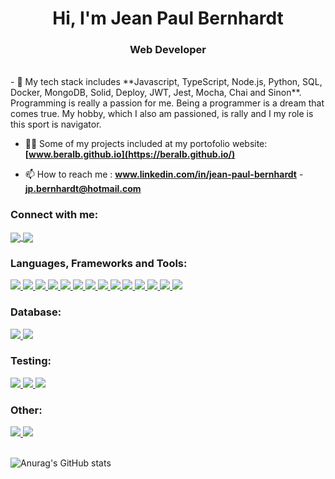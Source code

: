 <h1 align="center">Hi, I'm Jean Paul Bernhardt</h1>
<h3 align="center">Web Developer</h3>
<br/>
- 🌱 My tech stack includes  **Javascript, TypeScript, Node.js, Python, SQL, Docker, MongoDB, Solid, Deploy, JWT, Jest, Mocha, Chai and Sinon**. Programming is really a passion for me. Being a programmer is a dream that comes true. My hobby, which I also am passioned, is rally and I my role is this sport is navigator.

- 👨‍💻 Some of my projects included at my portofolio website: **[www.beralb.github.io](https://beralb.github.io/)**

- 📫 How to reach me :  **www.linkedin.com/in/jean-paul-bernhardt** - **jp.bernhardt@hotmail.com**

<h3 align="left">Connect with me:</h3>
<p align="left">
<a href="https://www.linkedin.com/in/jean-paul-bernhardt/" target="blank"><img align="center" src="https://img.shields.io/badge/LinkedIn-0077B5?style=for-the-badge&logo=linkedin&logoColor=white" />
</a>
<a href="mailto:jp.bernhardt@hotmail.com" target="blank"><img align="center" src="https://img.shields.io/badge/Microsoft_Outlook-0078D4?style=for-the-badge&logo=microsoft-outlook&logoColor=white" />
</a>
</p>
<h3 align="left">Languages, Frameworks and Tools:</h3>
<p align="left">
<a href="https://www.typescriptlang.org/" target="_blank" rel="noreferrer"> <img src="https://img.shields.io/badge/TypeScript-007ACC?style=for-the-badge&logo=typescript&logoColor=white" /> 
</a>
<a href="https://https://nodejs.org/en/" target="_blank" rel="noreferrer"> <img src="https://img.shields.io/badge/Node.js-339933?style=for-the-badge&logo=nodedotjs&logoColor=white" /> 
</a>
<a href="https://www.javascript.com/" target="_blank" rel="noreferrer"> <img src="https://img.shields.io/badge/JavaScript-323330?style=for-the-badge&logo=javascript&logoColor=F7DF1E"/> 
</a>
<a href="https://expressjs.com/" target="_blank" rel="noreferrer"> <img src="https://img.shields.io/badge/Express.js-000000?style=for-the-badge&logo=express&logoColor=white"/> 
</a> 
<a href="https://sequelize.org/" target="_blank" rel="noreferrer"> <img src="https://img.shields.io/badge/Sequelize-52B0E7?style=for-the-badge&logo=Sequelize&logoColor=white"/> 
</a> 
<a href="https://jwt.io/" target="_blank" rel="noreferrer"> <img src="https://img.shields.io/badge/JWT-000000?style=for-the-badge&logo=JSON%20web%20tokens&logoColor=white"/> 
</a>
<a href="https://www.python.org" target="_blank" rel="noreferrer"> <img src="https://img.shields.io/badge/Python-FFD43B?style=for-the-badge&logo=python&logoColor=blue"/> 
</a>
<a href="https://reactjs.org/" target="_blank" rel="noreferrer"> <img src="https://img.shields.io/badge/React-20232A?style=for-the-badge&logo=react&logoColor=61DAFB"/> 
</a> 
<a href="https://redux.js.org" target="_blank" rel="noreferrer"> <img src="https://img.shields.io/badge/Redux-593D88?style=for-the-badge&logo=redux&logoColor=white"/> 
</a>
<a href="https://whatwg.org/" target="_blank" rel="noreferrer"> <img src="https://img.shields.io/badge/HTML5-E34F26?style=for-the-badge&logo=html5&logoColor=white"/> 
</a>
<a href="https://whatwg.org/" target="_blank" rel="noreferrer"> <img src="https://img.shields.io/badge/CSS3-1572B6?style=for-the-badge&logo=css3&logoColor=white"/> 
</a>
<a href="https://getbootstrap.com" target="_blank" rel="noreferrer"> <img src="https://img.shields.io/badge/Bootstrap-563D7C?style=for-the-badge&logo=bootstrap&logoColor=white"/> 
</a>
<a href="https://www.docker.com/" target="_blank" rel="noreferrer"> <img src="https://img.shields.io/badge/Docker-2CA5E0?style=for-the-badge&logo=docker&logoColor=white" /> 
</a>
<a href="https://www.nginx.com" target="_blank" rel="noreferrer"> <img src="https://img.shields.io/badge/Nginx-009639?style=for-the-badge&logo=nginx&logoColor=white"/> 
</a>

</p>
<h3 align="left">Database:</h3>
<a href="https://www.mysql.com/" target="_blank" rel="noreferrer"> <img src="https://img.shields.io/badge/MySQL-005C84?style=for-the-badge&logo=mysql&logoColor=white"/> 
</a>
<a href="https://www.mongodb.com/" target="_blank" rel="noreferrer"> <img src="https://img.shields.io/badge/MongoDB-4EA94B?style=for-the-badge&logo=mongodb&logoColor=white" />
</a>
<h3 align="left">Testing:</h3>
<a href="https://jestjs.io" target="_blank" rel="noreferrer"> <img src="https://img.shields.io/badge/Jest-C21325?style=for-the-badge&logo=jest&logoColor=white"/> 
</a>
<a href="https://mochajs.org/" target="_blank" rel="noreferrer"> <img src="https://img.shields.io/badge/Mocha-8D6748?style=for-the-badge&logo=Mocha&logoColor=white"/> 
</a>
<a href="https://www.chaijs.com/" target="_blank" rel="noreferrer"> <img src="https://img.shields.io/badge/chai-A30701?style=for-the-badge&logo=chai&logoColor=white"/> 
</a>
<h3 align="left">Other:</h3>
<a href="https://git-scm.com/" target="_blank" rel="noreferrer"> <img src="https://img.shields.io/badge/GIT-E44C30?style=for-the-badge&logo=git&logoColor=white"/> 
</a>
<a href="https://www.linux.org/" target="_blank" rel="noreferrer"> <img src="https://img.shields.io/badge/Linux-FCC624?style=for-the-badge&logo=linux&logoColor=black"/> 
</a>
</br>
</br>
    
![Anurag's GitHub stats](https://github-readme-stats.vercel.app/api?username=beralb&show_icons=true&theme=transparent)
